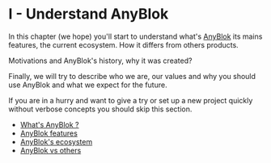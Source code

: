 # I - Understand AnyBlok

In this chapter (we hope) you'll start to understand what's [AnyBlok][AnyBlok]
its mains features, the current ecosystem. How it differs from others products.

Motivations and AnyBlok's history, why it was created?

Finally, we will try to describe who we are, our values and why you
should use AnyBlok and what we expect for the future.

If you are in a hurry and want to give a try or set up a new project
quickly without verbose concepts you should skip this section.

* [What's AnyBlok ?](./01_what_is_it.md)
* [AnyBlok features](./02_main_features.md)
* [AnyBlok's ecosystem](./03_ecosystem.md)
* [AnyBlok vs others](./04_versus_others.md)

[comment]: <> (TODO: Add historic and why anyblok)

[AnyBlok]: https://github.com/AnyBlok/AnyBlok
[sqlalchemy]: http://www.sqlalchemy.org/
